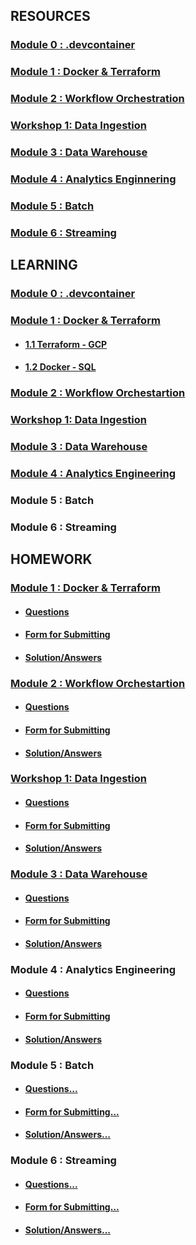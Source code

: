 ## RESOURCES

### [Module 0 : .devcontainer](https://github.com/DataTalksClub/data-engineering-zoomcamp/tree/main/.devcontainer) 

### [Module 1 : Docker & Terraform](https://github.com/DataTalksClub/data-engineering-zoomcamp/tree/main/01-docker-terraform)

### [Module 2 : Workflow Orchestration](https://github.com/DataTalksClub/data-engineering-zoomcamp/tree/main/02-workflow-orchestration)

### [Workshop 1: Data Ingestion](https://github.com/DataTalksClub/data-engineering-zoomcamp/blob/main/cohorts/2024/workshops/dlt.md)

### [Module 3 : Data Warehouse](https://github.com/DataTalksClub/data-engineering-zoomcamp/tree/main/03-data-warehouse)

### [Module 4 : Analytics Enginnering](https://github.com/DataTalksClub/data-engineering-zoomcamp/tree/main/04-analytics-engineering)

### [Module 5 : Batch](https://github.com/DataTalksClub/data-engineering-zoomcamp/tree/main/05-batch)

### [Module 6 : Streaming](https://github.com/DataTalksClub/data-engineering-zoomcamp/tree/main/06-streaming)


## LEARNING

### [Module 0 : .devcontainer](https://github.com/DataTalksClub/data-engineering-zoomcamp/tree/main/.devcontainer)

### [Module 1 : Docker & Terraform](https://github.com/garjita63/de-zoomcamp-2024/tree/main/learning/module1)

- #### [1.1 Terraform - GCP](https://github.com/garjita63/de-zoomcamp-2024/blob/main/learning/module1/terraform_gcp.md)

- #### [1.2 Docker - SQL](https://github.com/garjita63/de-zoomcamp-2024/blob/main/learning/module1/docker_sql.md)

### [Module 2 : Workflow Orchestartion](https://github.com/garjita63/de-zoomcamp-2024/blob/main/learning/module2/mage-workflow-orchestration.md)

### [Workshop 1: Data Ingestion](https://github.com/garjita63/de-zoomcamp-2024/blob/main/learning/workshop1/data_ingestion.md)

### [Module 3 : Data Warehouse](https://github.com/garjita63/de-zoomcamp-2024/tree/main/learning/module3)

### [Module 4 : Analytics Engineering](https://github.com/garjita63/de-zoomcamp-2024/tree/f0c2cc5c0fc9a7d500bd3450eebe39ae23d38b89/learning/module4)

### Module 5 : Batch

### Module 6 : Streaming


## HOMEWORK

### [Module 1 : Docker & Terraform]()

- #### [Questions](https://github.com/DataTalksClub/data-engineering-zoomcamp/blob/main/cohorts/2024/01-docker-terraform/homework.md)

- #### [Form for Submitting](https://courses.datatalks.club/de-zoomcamp-2024/homework/hw01)

- #### [Solution/Answers](https://github.com/garjita63/de-zoomcamp-2024/blob/main/homewok/HW-01-solution.ipynb)


### [Module 2 : Workflow Orchestartion]()

- #### [Questions](https://github.com/DataTalksClub/data-engineering-zoomcamp/blob/main/cohorts/2024/02-workflow-orchestration/homework.md)

- #### [Form for Submitting](https://courses.datatalks.club/de-zoomcamp-2024/homework/hw2)

- #### [Solution/Answers](https://github.com/garjita63/de-zoomcamp-2024/blob/main/homewok/homework-02.md)


### [Workshop 1: Data Ingestion]()

- #### [Questions](https://github.com/DataTalksClub/data-engineering-zoomcamp/blob/main/cohorts/2024/workshops/dlt.md)

- #### [Form for Submitting](https://courses.datatalks.club/de-zoomcamp-2024/homework/workshop1)

- #### [Solution/Answers](https://github.com/garjita63/de-zoomcamp-2024/blob/main/homewok/workshop1-data-ingestion.ipynb)


### [Module 3 : Data Warehouse]()


- #### [Questions](https://github.com/DataTalksClub/data-engineering-zoomcamp/blob/main/cohorts/2024/03-data-warehouse/homework.md)

- #### [Form for Submitting](https://courses.datatalks.club/de-zoomcamp-2024/homework/hw3)

- #### [Solution/Answers](https://github.com/garjita63/de-zoomcamp-2024/blob/main/homewok/module3-datawarehouse.md)


### Module 4 : Analytics Engineering

- #### [Questions](https://github.com/DataTalksClub/data-engineering-zoomcamp/blob/main/cohorts/2024/04-analytics-engineering/homework.md)

- #### [Form for Submitting](https://github.com/garjita63/de-zoomcamp-2024/blob/main/homewok/module4.md)

- #### [Solution/Answers](https://github.com/garjita63/de-zoomcamp-2024/blob/main/homewok/module4.md)


### Module 5 : Batch

- #### [Questions...]()

- #### [Form for Submitting...]()

- #### [Solution/Answers...]()

### Module 6 : Streaming

- #### [Questions...]()

- #### [Form for Submitting...]()

- #### [Solution/Answers...]()


